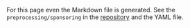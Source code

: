 For this page even the Markdown file is generated. See the `preprocessing/sponsoring` in the [repository](https://github.com/szabgab/rust.code-maven.com/) and the YAML file.
